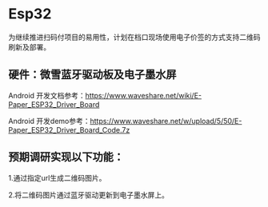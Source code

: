 # Esp32
为继续推进扫码付项目的易用性，计划在档口现场使用电子价签的方式支持二维码刷新及部署。

## 硬件：微雪蓝牙驱动板及电子墨水屏
Android 开发文档参考：https://www.waveshare.net/wiki/E-Paper_ESP32_Driver_Board
    
Android 开发demo参考：https://www.waveshare.net/w/upload/5/50/E-Paper_ESP32_Driver_Board_Code.7z

## 预期调研实现以下功能：
1.通过指定url生成二维码图片。    

2.将二维码图片通过蓝牙驱动更新到电子墨水屏上。   
